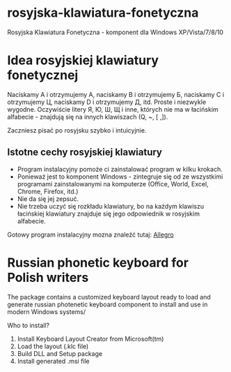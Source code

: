 # rosyjska-klawiatura-fonetyczna
Rosyjska Klawiatura Fonetyczna - komponent dla Windows XP/Vista/7/8/10

# Idea rosyjskiej klawiatury fonetycznej
Naciskamy A i otrzymujemy А, naciskamy B i otrzymujemy Б, naciskamy C i otrzymujemy Ц, naciskamy D i otrzymujemy Д, itd. Proste i niezwykle wygodne. Oczywiście litery Я, Ю, Ш, Щ i inne, których nie ma w łacińskim alfabecie - znajdują się na innych klawiszach (Q, ~, [ ,]). 

Zaczniesz pisać po rosyjsku szybko i intuicyjnie.

## Istotne cechy rosyjskiej klawiatury
* Program instalacyjny pomoże ci zainstalować program w kilku krokach.
* Ponieważ jest to komponent Windows - zintegruje się od ze wszystkimi programami zainstalowanymi na komputerze (Office, World, Excel, Chrome, Firefox, itd.)
* Nie da się jej zepsuć.
* Nie trzeba uczyć się rozkładu klawiatury, bo na każdym klawiszu łacińskiej klawiatury znajduje się jego odpowiednik w rosyjskim alfabecie.

Gotowy program instalacyjny mozna znaleźć tutaj:
[Allegro](https://allegro.pl/listing?string=rosyjska%20klawiatura%20fonetyczna)


# Russian phonetic keyboard for Polish writers
The package contains a customized keyboard layout ready to load and generate russian photenetic keyboard component to install and use in modern Windows systems/

Who to install?
1. Install Keyboard Layout Creator from Microsoft(tm)
2. Load the layout (.klc file)
3. Build DLL and Setup package
4. Install generated .msi file
